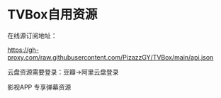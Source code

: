 # TVBox自用资源

在线源订阅地址：

https://gh-proxy.com/raw.githubusercontent.com/PizazzGY/TVBox/main/api.json

云盘资源需要登录：豆瓣→阿里云盘登录

影视APP 专享弹幕资源
